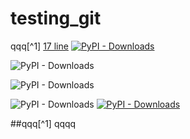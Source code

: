 # testing_git

qqq[^1]
[17 line](https://github.com/NikitaNikolaevich/testing_git/edit/main/README#L17)
[![PyPI - Downloads](https://img.shields.io/badge/chat-on%20Telegram-2ba2d9.svg)](https://pypi.org/project/eco2ai/)

![PyPI - Downloads](https://img.shields.io/pypi/dm/lightautoml?color=green&label=PyPI%20downloads&logo=pypi&logoColor=orange&style=plastic)


![PyPI - Downloads](https://img.shields.io/github/stars/sb-ai-lab/eco2ai?style=social)

![PyPI - Downloads](https://img.shields.io/pypi/dm/eco2ai?color=brightgreen&label=PyPI%20downloads&logo=pypi&logoColor=yellow)
[![PyPI - Downloads](https://img.shields.io/badge/%20PyPI%20-link%20for%20download-brightgreen)](https://pypi.org/project/eco2ai/)


##qqq[^1]
qqqq


